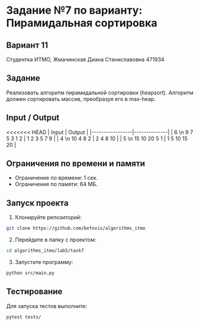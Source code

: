 # Задание №7 по варианту: Пирамидальная сортировка
## Вариант 11
Студентка ИТМО,  Жмачинская Диана Станиславовна 471934

## Задание
Реализовать алгоритм пирамидальной сортировки (heapsort). Алгоритм должен сортировать массив, преобразуя его в max-heap.

## Input / Output

<<<<<<< HEAD
| Input | Output |
|-----------------|--------------|
| 6 \n 9 7 5 3 1 2 | 1 2 3 5 7 9 |
| 4 \n 10 4 8 2 | 2 4 8 10 |
| 5 \n 15 10 20 5 1 | 1 5 10 15 20 |


## Ограничения по времени и памяти

- Ограничение по времени: 1 сек.
- Ограничение по памяти: 64 МБ.

## Запуск проекта


1. Клонируйте репозиторий:
```bash
git clone https://github.com/befovis/algorithms_itmo
```
2. Перейдите в папку с проектом:
```bash
cd algorithms_itmo/lab5/task7
```
3. Запустите программу:
```bash
python src/main.py
```

## Тестирование
Для запуска тестов выполните:
```bash
pytest tests/
```

